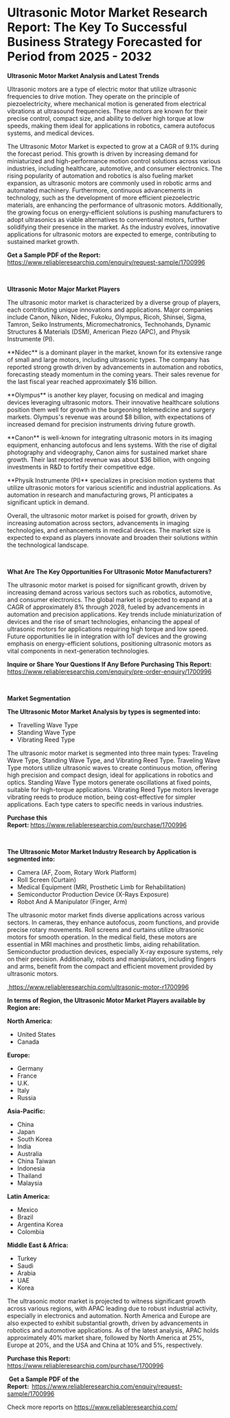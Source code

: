 <p><h1>Ultrasonic Motor Market Research Report: The Key To Successful Business Strategy Forecasted for Period from 2025 - 2032</h1></p><p><strong>Ultrasonic Motor Market Analysis and Latest Trends</strong></p>
<p><p>Ultrasonic motors are a type of electric motor that utilize ultrasonic frequencies to drive motion. They operate on the principle of piezoelectricity, where mechanical motion is generated from electrical vibrations at ultrasound frequencies. These motors are known for their precise control, compact size, and ability to deliver high torque at low speeds, making them ideal for applications in robotics, camera autofocus systems, and medical devices.</p><p>The Ultrasonic Motor Market is expected to grow at a CAGR of 9.1% during the forecast period. This growth is driven by increasing demand for miniaturized and high-performance motion control solutions across various industries, including healthcare, automotive, and consumer electronics. The rising popularity of automation and robotics is also fueling market expansion, as ultrasonic motors are commonly used in robotic arms and automated machinery. Furthermore, continuous advancements in technology, such as the development of more efficient piezoelectric materials, are enhancing the performance of ultrasonic motors. Additionally, the growing focus on energy-efficient solutions is pushing manufacturers to adopt ultrasonics as viable alternatives to conventional motors, further solidifying their presence in the market. As the industry evolves, innovative applications for ultrasonic motors are expected to emerge, contributing to sustained market growth.</p></p>
<p><strong>Get a Sample PDF of the Report:&nbsp;</strong> <a href="https://www.reliableresearchiq.com/enquiry/request-sample/1700996?utm_campaign=114&utm_medium=2&utm_source=Github&utm_content=ia&utm_term=09012025&utm_id=ultrasonic-motor">https://www.reliableresearchiq.com/enquiry/request-sample/1700996</a></p>
<p>&nbsp;</p>
<p><strong>Ultrasonic Motor Major Market Players</strong></p>
<p><p>The ultrasonic motor market is characterized by a diverse group of players, each contributing unique innovations and applications. Major companies include Canon, Nikon, Nidec, Fukoku, Olympus, Ricoh, Shinsei, Sigma, Tamron, Seiko Instruments, Micromechatronics, Technohands, Dynamic Structures & Materials (DSM), American Piezo (APC), and Physik Instrumente (PI).</p><p>**Nidec** is a dominant player in the market, known for its extensive range of small and large motors, including ultrasonic types. The company has reported strong growth driven by advancements in automation and robotics, forecasting steady momentum in the coming years. Their sales revenue for the last fiscal year reached approximately $16 billion.</p><p>**Olympus** is another key player, focusing on medical and imaging devices leveraging ultrasonic motors. Their innovative healthcare solutions position them well for growth in the burgeoning telemedicine and surgery markets. Olympus's revenue was around $8 billion, with expectations of increased demand for precision instruments driving future growth.</p><p>**Canon** is well-known for integrating ultrasonic motors in its imaging equipment, enhancing autofocus and lens systems. With the rise of digital photography and videography, Canon aims for sustained market share growth. Their last reported revenue was about $36 billion, with ongoing investments in R&D to fortify their competitive edge.</p><p>**Physik Instrumente (PI)** specializes in precision motion systems that utilize ultrasonic motors for various scientific and industrial applications. As automation in research and manufacturing grows, PI anticipates a significant uptick in demand.</p><p>Overall, the ultrasonic motor market is poised for growth, driven by increasing automation across sectors, advancements in imaging technologies, and enhancements in medical devices. The market size is expected to expand as players innovate and broaden their solutions within the technological landscape.</p></p>
<p>&nbsp;</p>
<p><strong>What Are The Key Opportunities For Ultrasonic Motor Manufacturers?</strong></p>
<p><p>The ultrasonic motor market is poised for significant growth, driven by increasing demand across various sectors such as robotics, automotive, and consumer electronics. The global market is projected to expand at a CAGR of approximately 8% through 2028, fueled by advancements in automation and precision applications. Key trends include miniaturization of devices and the rise of smart technologies, enhancing the appeal of ultrasonic motors for applications requiring high torque and low speed. Future opportunities lie in integration with IoT devices and the growing emphasis on energy-efficient solutions, positioning ultrasonic motors as vital components in next-generation technologies.</p></p>
<p><strong>Inquire or Share Your Questions If Any Before Purchasing This Report:</strong> <a href="https://www.reliableresearchiq.com/enquiry/pre-order-enquiry/1700996?utm_campaign=114&utm_medium=2&utm_source=Github&utm_content=ia&utm_term=09012025&utm_id=ultrasonic-motor">https://www.reliableresearchiq.com/enquiry/pre-order-enquiry/1700996</a></p>
<p>&nbsp;</p>
<p><strong>Market Segmentation</strong></p>
<p><strong>The Ultrasonic Motor Market Analysis by types is segmented into:</strong></p>
<p><ul><li>Travelling Wave Type</li><li>Standing Wave Type</li><li>Vibrating Reed Type</li></ul></p>
<p><p>The ultrasonic motor market is segmented into three main types: Traveling Wave Type, Standing Wave Type, and Vibrating Reed Type. Traveling Wave Type motors utilize ultrasonic waves to create continuous motion, offering high precision and compact design, ideal for applications in robotics and optics. Standing Wave Type motors generate oscillations at fixed points, suitable for high-torque applications. Vibrating Reed Type motors leverage vibrating reeds to produce motion, being cost-effective for simpler applications. Each type caters to specific needs in various industries.</p></p>
<p><strong>Purchase this Report:&nbsp;</strong><a href="https://www.reliableresearchiq.com/purchase/1700996?utm_campaign=114&utm_medium=2&utm_source=Github&utm_content=ia&utm_term=09012025&utm_id=ultrasonic-motor">https://www.reliableresearchiq.com/purchase/1700996</a></p>
<p>&nbsp;</p>
<p><strong>The Ultrasonic Motor Market Industry Research by Application is segmented into:</strong></p>
<p><ul><li>Camera (AF, Zoom, Rotary Work Platform)</li><li>Roll Screen (Curtain)</li><li>Medical Equipment (MRI, Prosthetic Limb for Rehabilitation)</li><li>Semiconductor Production Device (X-Rays Exposure)</li><li>Robot And A Manipulator (Finger, Arm)</li></ul></p>
<p><p>The ultrasonic motor market finds diverse applications across various sectors. In cameras, they enhance autofocus, zoom functions, and provide precise rotary movements. Roll screens and curtains utilize ultrasonic motors for smooth operation. In the medical field, these motors are essential in MRI machines and prosthetic limbs, aiding rehabilitation. Semiconductor production devices, especially X-ray exposure systems, rely on their precision. Additionally, robots and manipulators, including fingers and arms, benefit from the compact and efficient movement provided by ultrasonic motors.</p></p>
<p><a href="https://www.reliableresearchiq.com/ultrasonic-motor-r1700996?utm_campaign=114&utm_medium=2&utm_source=Github&utm_content=ia&utm_term=09012025&utm_id=ultrasonic-motor">&nbsp;https://www.reliableresearchiq.com/ultrasonic-motor-r1700996</a></p>
<p><strong>In terms of Region, the Ultrasonic Motor Market Players available by Region are:</strong></p>
<p>
    <p> <strong> North America: </strong>
        <ul>
            <li>United States</li>
            <li>Canada</li>
        </ul>
        </p> 
    <p> <strong> Europe: </strong>
        <ul>
            <li>Germany</li>
            <li>France</li>
            <li>U.K.</li>
            <li>Italy</li>
            <li>Russia</li>
        </ul>
        </p> 
    <p> <strong> Asia-Pacific: </strong>
        <ul>
            <li>China</li>
            <li>Japan</li>
            <li>South Korea</li>
            <li>India</li>
            <li>Australia</li>
            <li>China Taiwan</li>
            <li>Indonesia</li>
            <li>Thailand</li>
            <li>Malaysia</li>
        </ul>
        </p> 
    <p> <strong> Latin America: </strong>
        <ul>
            <li>Mexico</li>
            <li>Brazil</li>
            <li>Argentina Korea</li>
            <li>Colombia</li>
        </ul>
        </p> 
    <p> <strong> Middle East & Africa: </strong>
        <ul>
            <li>Turkey</li>
            <li>Saudi</li>
            <li>Arabia</li>
            <li>UAE</li>
            <li>Korea</li>
        </ul>
    </p>
    </p>
<p><p>The ultrasonic motor market is projected to witness significant growth across various regions, with APAC leading due to robust industrial activity, especially in electronics and automation. North America and Europe are also expected to exhibit substantial growth, driven by advancements in robotics and automotive applications. As of the latest analysis, APAC holds approximately 40% market share, followed by North America at 25%, Europe at 20%, and the USA and China at 10% and 5%, respectively.</p></p>
<p><strong>Purchase this Report: </strong><a href="https://www.reliableresearchiq.com/purchase/1700996?utm_campaign=114&utm_medium=2&utm_source=Github&utm_content=ia&utm_term=09012025&utm_id=ultrasonic-motor">https://www.reliableresearchiq.com/purchase/1700996</a></p>
<p>&nbsp;<strong>Get a Sample PDF of the Report:&nbsp;&nbsp;</strong><a href="https://www.reliableresearchiq.com/enquiry/request-sample/1700996?utm_campaign=114&utm_medium=2&utm_source=Github&utm_content=ia&utm_term=09012025&utm_id=ultrasonic-motor">https://www.reliableresearchiq.com/enquiry/request-sample/1700996</a></p>
<p><strong></strong></p>
<p>Check more reports on <a href="https://www.reliableresearchiq.com/?utm_campaign=114&utm_medium=2&utm_source=Github&utm_content=ia&utm_term=09012025&utm_id=ultrasonic-motor">https://www.reliableresearchiq.com/</a></p>